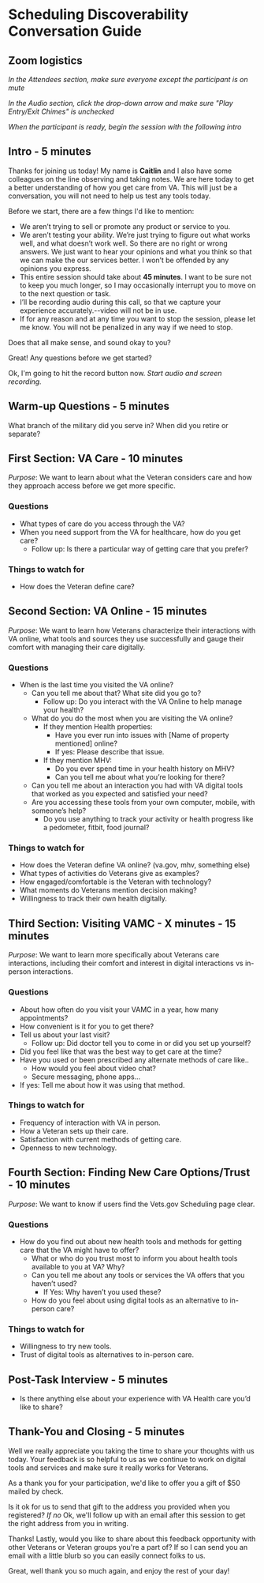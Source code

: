 # Scheduling Discoverability Conversation Guide

## Zoom logistics

*In the Attendees section, make sure everyone except the participant is on mute*

*In the Audio section, click the drop-down arrow and make sure "Play Entry/Exit Chimes" is unchecked*

*When the participant is ready, begin the session with the following intro*

## Intro - 5 minutes

Thanks for joining us today! My name is **Caitlin** and I also have some colleagues on the line observing and taking notes. We are here today to get a better understanding of how you get care from VA. This will just be a conversation, you will not need to help us test any tools today. 

Before we start, there are a few things I'd like to mention:

- We aren’t trying to sell or promote any product or service to you.    
- We aren’t testing your ability. We’re just trying to figure out what works well, and what doesn’t work well. So there are no right or wrong answers. We just want to hear your opinions and what you think so that we can make the our services better. I won’t be offended by any opinions you express.
- This entire session should take about **45 minutes**. I want to be sure not to keep you much longer, so I may occasionally interrupt you to move on to the next question or task.
- I’ll be recording audio during this call, so that we capture your experience accurately.--video will not be in use. 
- If for any reason and at any time you want to stop the session, please let me know. You will not be penalized in any way if we need to stop.

Does that all make sense, and sound okay to you?

Great! Any questions before we get started?

Ok, I'm going to hit the record button now. *Start audio and screen recording.*

## Warm-up Questions - 5 minutes

What branch of the military did you serve in?
When did you retire or separate?

## First Section: VA Care - 10 minutes
*Purpose*: We want to learn about what the Veteran considers care and how they approach access before we get more specific. 

### Questions
* What types of care do you access through the VA?
* When you need support from the VA for healthcare, how do you get care?
  * Follow up: Is there a particular way of getting care that you prefer?
  
### Things to watch for
* How does the Veteran define care?


## Second Section: VA Online - 15 minutes
*Purpose*: We want to learn how Veterans characterize their interactions with VA online, what tools and sources they use successfully and gauge their comfort with managing their care digitally. 

### Questions
* When is the last time you visited the VA online?
  * Can you tell me about that? What site did you go to?
    * Follow up: Do you interact with the VA Online to help manage your health?
  * What do you do the most when you are visiting the VA online?
    * If they mention Health properties: 
      * Have you ever run into issues with [Name of property mentioned] online?
      * If yes: Please describe that issue.
    * If they mention MHV:
      * Do you ever spend time in your health history on MHV?
       * Can you tell me about what you’re looking for there?
  * Can you tell me about an interaction you had with VA digital tools that worked as you expected and satisfied your need?
  * Are you accessing these tools from your own computer, mobile, with someone’s help?
    * Do you use anything to track your activity or health progress like a pedometer, fitbit, food journal?


### Things to watch for
* How does the Veteran define VA online? (va.gov, mhv, something else)
* What types of activities do Veterans give as examples?
* How engaged/comfortable is the Veteran with technology?
* What moments do Veterans mention decision making?
* Willingness to track their own health digitally.


## Third Section: Visiting VAMC - X minutes - 15 minutes
*Purpose*: We want to learn more specifically about Veterans care interactions, including their comfort and interest in digital interactions vs in-person interactions.

### Questions
* About how often do you visit your VAMC in a year, how many appointments?
* How convenient is it for you to get there?
* Tell us about your last visit?
  * Follow up: Did doctor tell you to come in or did you set up yourself?
* Did you feel like that was the best way to get care at the time? 
* Have you used or been prescribed any alternate methods of care like..
  * How would you feel about video chat?
  * Secure messaging, phone apps…
* If yes: Tell me about how it was using that method.

### Things to watch for
* Frequency of interaction with VA in person.
* How a Veteran sets up their care.
* Satisfaction with current methods of getting care.
* Openness to new technology.


## Fourth Section: Finding New Care Options/Trust - 10 minutes
*Purpose*: We want to know if users find the Vets.gov Scheduling page clear. 

### Questions
* How do you find out about new health tools and methods for getting care that the VA might have to offer? 
  * What or who do you trust most to inform you about health tools available to you at VA? Why?
  * Can you tell me about any tools or services the VA offers that you haven’t used? 
    * If Yes: Why haven’t you used these?
  * How do you feel about using digital tools as an alternative to in-person care?

### Things to watch for 
* Willingness to try new tools.
* Trust of digital tools as alternatives to in-person care.


## Post-Task Interview - 5 minutes

* Is there anything else about your experience with VA Health care you’d like to share?

## Thank-You and Closing - 5 minutes

Well we really appreciate you taking the time to share your thoughts with us today. Your feedback is so helpful to us as we continue to work on digital tools and services and make sure it really works for Veterans.

As a thank you for your participation, we'd like to offer you a gift of $50 mailed by check.

Is it ok for us to send that gift to the address you provided when you registered? *If no* Ok, we'll follow up with an email after this session to get the right address from you in writing. 

Thanks! Lastly, would you like to share about this feedback opportunity with other Veterans or Veteran groups you're a part of? If so I can send you an email with a little blurb so you can easily connect folks to us.

Great, well thank you so much again, and enjoy the rest of your day!
